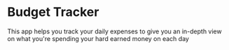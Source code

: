 # Budget Tracker

This app helps you track your daily expenses to give you an in-depth view on what you're spending your hard earned money on each day
